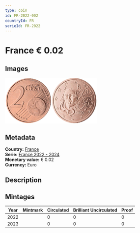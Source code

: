 ```yaml
---
type: coin
id: FR-2022-002
countryId: FR
serieId: FR-2022
---
```


# France € 0.02

## Images

<img src="../../../Images/common-2007-002.webp" height="150" alt="Front image"><img src="Images/france-2022-002.webp" height="150" alt="Back image">

## Metadata

**Country:** [France](../index.md)\
**Serie:** [France 2022 - 2024](index.md)\
**Monetary value:** € 0.02\
**Currency:** Euro

## Description


## Mintages

| Year | Mintmark | Circulated | Brilliant Uncirculated | Proof |
| ---- | -------- | ---------- | ---------------------- | ----- |
| 2022 |  | 0 | 0 | 0 |
| 2023 |  | 0 | 0 | 0 |
